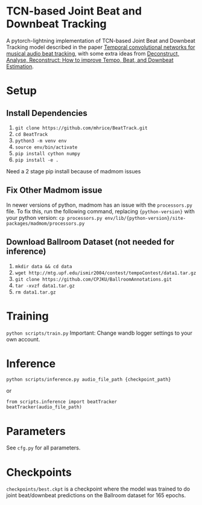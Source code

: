 # TCN-based Joint Beat and Downbeat Tracking
A pytorch-lightning implementation of TCN-based Joint Beat and Downbeat Tracking model described in the paper [Temporal convolutional networks for musical audio beat tracking](https://ieeexplore.ieee.org/document/8902578), with some extra ideas from [Deconstruct, Analyse, Reconstruct: How to improve Tempo, Beat, and Downbeat Estimation](https://program.ismir2020.net/static/final_papers/223.pdf).

# Setup
## Install Dependencies
1. `git clone https://github.com/mhrice/BeatTrack.git`
2. `cd BeatTrack`
1. `python3 -m venv env`
2. `source env/bin/activate`
3. `pip install cython numpy`
4. `pip install -e .`

Need a 2 stage pip install because of madmom issues

## Fix Other Madmom issue
In newer versions of python, madmom has an issue with the `processors.py` file. To fix this, run the following command, replacing `{python-version}` with your python version:
`cp processors.py env/lib/{python-version}/site-packages/madmom/processors.py`

## Download Ballroom Dataset (not needed for inference)
1. `mkdir data && cd data`
2. `wget http://mtg.upf.edu/ismir2004/contest/tempoContest/data1.tar.gz`
2. `git clone https://github.com/CPJKU/BallroomAnnotations.git`
3. `tar -xvzf data1.tar.gz`
4. `rm data1.tar.gz`


# Training
`python scripts/train.py`
Important: Change wandb logger settings to your own account.

# Inference
`python scripts/inference.py audio_file_path {checkpoint_path}`

or
```
from scripts.inference import beatTracker
beatTracker(audio_file_path)
```

# Parameters
See `cfg.py` for all parameters.

# Checkpoints
`checkpoints/best.ckpt` is a checkpoint where the model was trained to do joint beat/downbeat predictions on the Ballroom dataset for 165 epochs.

